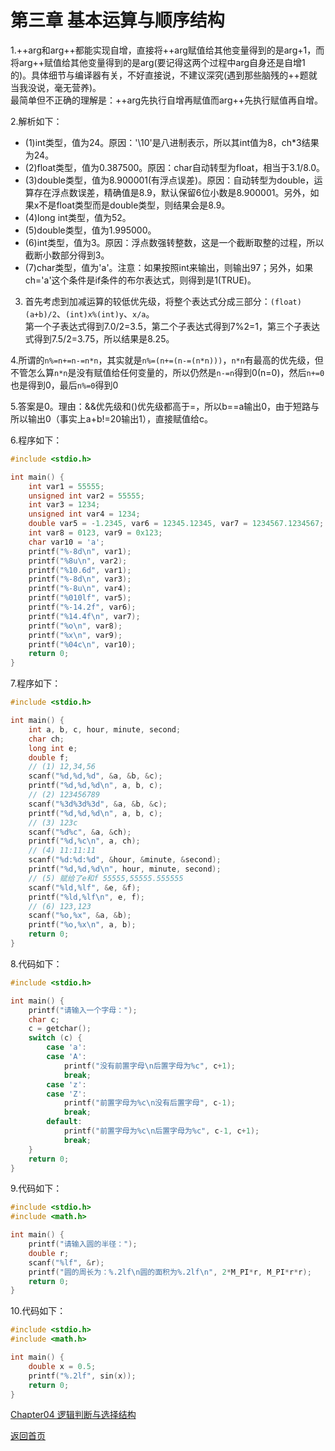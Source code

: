 # 第三章 基本运算与顺序结构

1.++arg和arg++都能实现自增，直接将++arg赋值给其他变量得到的是arg+1，而将arg++赋值给其他变量得到的是arg(要记得这两个过程中arg自身还是自增1的)。具体细节与编译器有关，不好直接说，不建议深究(遇到那些脑残的++题就当我没说，毫无营养)。<br/>
最简单但不正确的理解是：++arg先执行自增再赋值而arg++先执行赋值再自增。

2.解析如下：
- (1)int类型，值为24。原因：'\10'是八进制表示，所以其int值为8，ch*3结果为24。
- (2)float类型，值为0.387500。原因：char自动转型为float，相当于3.1/8.0。
- (3)double类型，值为8.900001(有浮点误差)。原因：自动转型为double，运算存在浮点数误差，精确值是8.9，默认保留6位小数是8.900001。另外，如果x不是float类型而是double类型，则结果会是8.9。
- (4)long int类型，值为52。
- (5)double类型，值为1.995000。
- (6)int类型，值为3。原因：浮点数强转整数，这是一个截断取整的过程，所以截断小数部分得到3。
- (7)char类型，值为'a'。注意：如果按照int来输出，则输出97；另外，如果ch='a'这个条件是if条件的布尔表达式，则得到是1(TRUE)。

3. 首先考虑到加减运算的较低优先级，将整个表达式分成三部分：`(float)(a+b)/2`、`(int)x%(int)y`、`x/a`。<br/>
第一个子表达式得到7.0/2=3.5，第二个子表达式得到7%2=1，第三个子表达式得到7.5/2=3.75，所以结果是8.25。

4.所谓的`n%=n+=n-=n*n`，其实就是`n%=(n+=(n-=(n*n)))`，`n*n`有最高的优先级，但不管怎么算`n*n`是没有赋值给任何变量的，所以仍然是`n-=n`得到0(n=0)，然后`n+=0`也是得到0，最后`n%=0`得到0

5.答案是0。理由：&&优先级和()优先级都高于=，所以b==a输出0，由于短路与所以输出0（事实上a+b!=20输出1），直接赋值给c。

6.程序如下：
```c
#include <stdio.h>

int main() {
    int var1 = 55555;
    unsigned int var2 = 55555;
    int var3 = 1234;
    unsigned int var4 = 1234;
    double var5 = -1.2345, var6 = 12345.12345, var7 = 1234567.1234567;
    int var8 = 0123, var9 = 0x123;
    char var10 = 'a';
    printf("%-8d\n", var1);
    printf("%8u\n", var2);
    printf("%10.6d", var1);
    printf("%-8d\n", var3);
    printf("%-8u\n", var4);
    printf("%010lf", var5);
    printf("%-14.2f", var6);
    printf("%14.4f\n", var7);
    printf("%o\n", var8);
    printf("%x\n", var9);
    printf("%04c\n", var10);
    return 0;
}
```

7.程序如下：
```c
#include <stdio.h>

int main() {
    int a, b, c, hour, minute, second;
    char ch;
    long int e;
    double f;
    // (1) 12,34,56
    scanf("%d,%d,%d", &a, &b, &c);
    printf("%d,%d,%d\n", a, b, c);
    // (2) 123456789
    scanf("%3d%3d%3d", &a, &b, &c);
    printf("%d,%d,%d\n", a, b, c);
    // (3) 123c
    scanf("%d%c", &a, &ch);
    printf("%d,%c\n", a, ch);
    // (4) 11:11:11
    scanf("%d:%d:%d", &hour, &minute, &second);
    printf("%d,%d,%d\n", hour, minute, second);
    // (5) 赋给了e和f 55555,55555.555555
    scanf("%ld,%lf", &e, &f);
    printf("%ld,%lf\n", e, f);
    // (6) 123,123
    scanf("%o,%x", &a, &b);
    printf("%o,%x\n", a, b);
    return 0;
}
```

8.代码如下：
```c
#include <stdio.h>

int main() {
    printf("请输入一个字母：");
    char c;
    c = getchar();
    switch (c) {
        case 'a':
        case 'A':
            printf("没有前置字母\n后置字母为%c", c+1);
            break;
        case 'z':
        case 'Z':
            printf("前置字母为%c\n没有后置字母", c-1);
            break;
        default:
            printf("前置字母为%c\n后置字母为%c", c-1, c+1);
            break;
    }
    return 0;
}
```

9.代码如下：
```c
#include <stdio.h>
#include <math.h>

int main() {
    printf("请输入圆的半径：");
    double r;
    scanf("%lf", &r);
    printf("圆的周长为：%.2lf\n圆的面积为%.2lf\n", 2*M_PI*r, M_PI*r*r);
    return 0;
}
```

10.代码如下：
```c
#include <stdio.h>
#include <math.h>

int main() {
    double x = 0.5;
    printf("%.2lf", sin(x));
    return 0;
}
```

[Chapter04 逻辑判断与选择结构](/Chapter04.md)

[返回首页](/README.md)
